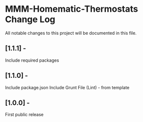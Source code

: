 # MMM-Homematic-Thermostats Change Log
All notable changes to this project will be documented in this file.

## [1.1.1] - 
Include required packages

## [1.1.0] - 
Include package.json
Include Grunt File (Lint) - from template

## [1.0.0] - 
First public release
